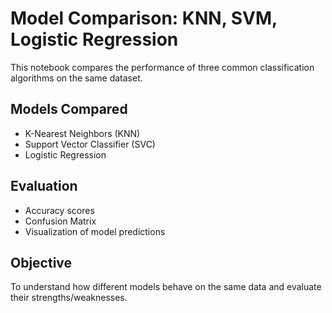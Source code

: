 # Model Comparison: KNN, SVM, Logistic Regression

This notebook compares the performance of three common classification algorithms on the same dataset.

## Models Compared

-   K-Nearest Neighbors (KNN)
-   Support Vector Classifier (SVC)
-   Logistic Regression

## Evaluation

-   Accuracy scores
-   Confusion Matrix
-   Visualization of model predictions

## Objective

To understand how different models behave on the same data and evaluate their strengths/weaknesses.
